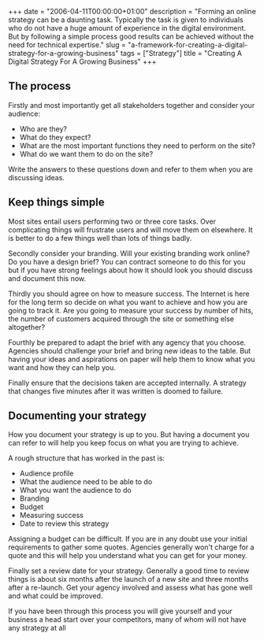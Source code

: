 +++
date = "2006-04-11T00:00:00+01:00"
description = "Forming an online strategy can be a daunting task. Typically the task is given to individuals who do not have a huge amount of experience in the digital environment. But by following a simple process good results can be achieved without the need for technical expertise."
slug = "a-framework-for-creating-a-digital-strategy-for-a-growing-business"
tags = ["Strategy"]
title = "Creating A Digital Strategy For A Growing Business"
+++

## The process

Firstly and most importantly get all stakeholders together and consider your
audience:

- Who are they?
- What do they expect?
- What are the most important functions they need to perform on the site?
- What do we want them to do on the site?

Write the answers to these questions down and refer to them when you are
discussing ideas.

## Keep things simple

Most sites entail users performing two or three core tasks. Over complicating
things will frustrate users and will move them on elsewhere. It is better to do
a few things well than lots of things badly.

Secondly consider your branding. Will your existing branding work online? Do you
have a design brief? You can contract someone to do this for you but if you have
strong feelings about how it should look you should discuss and document this
now.

Thirdly you should agree on how to measure success. The Internet is here for the
long term so decide on what you want to achieve and how you are going to track
it. Are you going to measure your success by number of hits, the number of
customers acquired through the site or something else altogether?

Fourthly be prepared to adapt the brief with any agency that you choose.
Agencies should challenge your brief and bring new ideas to the table. But
having your ideas and aspirations on paper will help them to know what you want
and how they can help you.

Finally ensure that the decisions taken are accepted internally. A strategy that
changes five minutes after it was written is doomed to failure.

## Documenting your strategy

How you document your strategy is up to you. But having a document you can refer
to will help you keep focus on what you are trying to achieve.

A rough structure that has worked in the past is:

- Audience profile
- What the audience need to be able to do
- What you want the audience to do
- Branding
- Budget
- Measuring success
- Date to review this strategy

Assigning a budget can be difficult. If you are in any doubt use your initial
requirements to gather some quotes. Agencies generally won't charge for a quote
and this will help you understand what you can get for your money.

Finally set a review date for your strategy. Generally a good time to review
things is about six months after the launch of a new site and three months after
a re-launch. Get your agency involved and assess what has gone well and what
could be improved.

If you have been through this process you will give yourself and your business a
head start over your competitors, many of whom will not have any strategy at all
